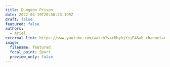 ```yaml
---
title: Dungeon Prison
date: 2022-04-19T20:58:23.199Z
draft: false
featured: false
authors:
  - Ariel
external_link: https://www.youtube.com/watch?v=rHhyhjYsjE4&ab_channel=Ariel
image:
  filename: featured
  focal_point: Smart
  preview_only: false
---
```

